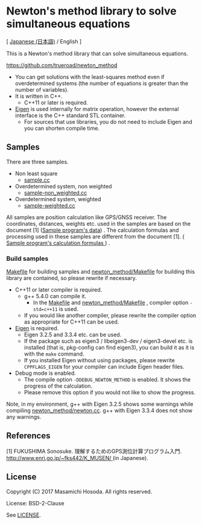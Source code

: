 <!-- -*- coding: utf-8 -*- -->
# Newton's method library to solve simultaneous equations

[ [Japanese (日本語)](./README.ja.md) / English ]

This is a Newton's method library that can solve simultaneous equations.

[
https://github.com/trueroad/newton_method
](https://github.com/trueroad/newton_method)

* You can get solutions with the least-squares method
even if overdetermined systems
(the number of equations is greater than the number of variables).
* It is written in C++.
    + C++11 or later is required.
* [Eigen](https://eigen.tuxfamily.org/)
is used internally for matrix operation,
however the external interface is the C++ standard STL container.
    + For sources that use libraries,
    you do not need to include Eigen and you can shorten compile time.

## Samples

There are three samples.

* Non least square
    + [sample.cc](./sample.cc)
* Overdetermined system, non weighted
    + [sample-non_weighted.cc](./sample-non_weighted.cc)
* Overdetermined system, weighted
    + [sample-weighted.cc](./sample-weighted.cc)

All samples are position calculation like GPS/GNSS receiver.
The coordinates, distances, weights etc. used in the samples
are based on the document [1]
([Sample program's data](./doc/sample-data.md))
.
The calculation formulas and processing used in these samples
are different from the document [1].
([
Sample program's calculation formulas
](https://trueroad.github.io/newton_method/doc/sample-formula.html)
)
.

### Build samples

[Makefile](./Makefile) for building samples and
[newton_method/Makefile](./newton_method/Makefile) for building this library
are contained,
so please rewrite if necessary.

* C++11 or later compiler is required.
    + g++ 5.4.0 can compile it.
        - In the [Makefile](./Makefile) and
        [newton_method/Makefile](./newton_method/Makefile) ,
        compiler option `-std=c++11` is used.
    + If you would like another compiler,
    please rewrite the compiler option as appropriate for C++11 can be used.
* [Eigen](https://eigen.tuxfamily.org/) is required.
    + Eigen 3.2.5 and 3.3.4 etc. can be used.
    + If the package such as eigen3 / libeigen3-dev / eigen3-devel etc.
    is installed (that is, pkg-config can find eigen3),
    you can build it as it is with the `make` command.
    + If you installed Eigen without using packages,
    please rewrite `CPPFLAGS_EIGEN`
    for your compiler can include Eigen header files.
* Debug mode is enabled.
    + The compile option `-DDEBUG_NEWTON_METHOD` is enabled.
    It shows the progress of the calculation.
    + Please remove this option if you would not like to show the progress.

Note, in my environment,
g++ with Eigen 3.2.5 shows some warnings
while compiling [newton_method/newton.cc](./newton_method/newton.cc).
g++ with Eigen 3.3.4 does not show any warnings.

## References

[1]
FUKUSHIMA Sonosuke.
理解するためのGPS測位計算プログラム入門.
[
http://www.enri.go.jp/~fks442/K_MUSEN/
](http://www.enri.go.jp/~fks442/K_MUSEN/)
(in Japanese).

## License

Copyright (C) 2017 Masamichi Hosoda. All rights reserved.

License: BSD-2-Clause

See [LICENSE](./LICENSE).
